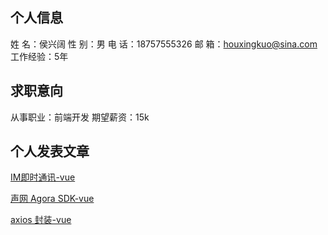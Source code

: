 ## 个人信息

姓   名：侯兴阔
性   别：男
电   话：18757555326
邮   箱：houxingkuo@sina.com
工作经验：5年

## 求职意向

从事职业：前端开发
期望薪资：15k

## 个人发表文章

[IM即时通讯-vue](https://juejin.im/post/6865208972589137933)

[声网 Agora SDK-vue](https://juejin.im/post/6862945685856567310)

[axios 封装-vue](https://juejin.im/post/6863261617946918925)
